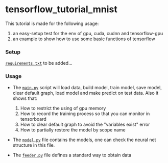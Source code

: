 # tensorflow_tutorial_mnist
This tutorial is made for the following usage:
1. an easy-setup test for the env of gpu, cuda, cudnn and tensorflow-gpu  
2. an example to show how to use some basic functions of tensorflow

### Setup
[`requirements.txt`](requirements.txt) to be added...

### Usage

*  The [`main.py`](main.py) script will load data, build model, train model, save model, clear default graph,
 load model and make predict on test data. Also it shows that:
    1. How to restrict the using of gpu memory
    2. How to record the training process so that you can monitor in tensorboard
    3. How to clear default graph to avoid the "variables exist" error
    4. How to partially restore the model by scope name
     
*  The [`model.py`](model.py) file contains the models, one can check the neural net structure in this file.

*  The [`feeder.py`](feeder.py) file defines a standard way to obtain data 